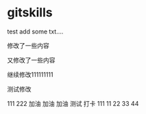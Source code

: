 # gitskills
test add some txt....

修改了一些内容

又修改了一些内容

继续修改111111111

测试修改

111
222
加油
加油
加油
测试
打卡
111
11
22
33
44


